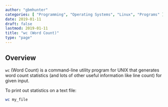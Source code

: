 ```yaml
---
author: "gbmhunter"
categories: [ "Programming", "Operating Systems", "Linux", "Programs" ]
date: 2019-01-11
draft: false
lastmod: 2019-01-11
title: "wc (Word Count)"
type: "page"
---
```


## Overview

`wc` (Word Count) is a command-line utility program for UNIX that generates word count statistics (and lots of other useful information like line count) for given input.

To print out statistics on a text file:

```bash
wc my_file
```